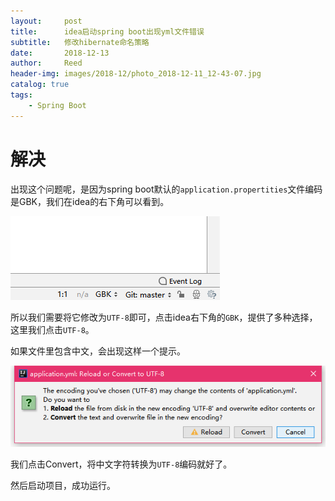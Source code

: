 ```yaml
---
layout:     post
title:      idea启动spring boot出现yml文件错误
subtitle:   修改hibernate命名策略
date:       2018-12-13
author:     Reed
header-img: images/2018-12/photo_2018-12-11_12-43-07.jpg
catalog: true
tags:
    - Spring Boot
---
```


# 解决

出现这个问题呢，是因为spring boot默认的`application.propertities`文件编码是GBK，我们在idea的右下角可以看到。

![](/images/2018-12/216113853.png)

所以我们需要将它修改为`UTF-8`即可，点击idea右下角的`GBK`，提供了多种选择，这里我们点击`UTF-8`。

如果文件里包含中文，会出现这样一个提示。

![](/images/2018-12/81216114119.png)

我们点击Convert，将中文字符转换为`UTF-8`编码就好了。

然后启动项目，成功运行。